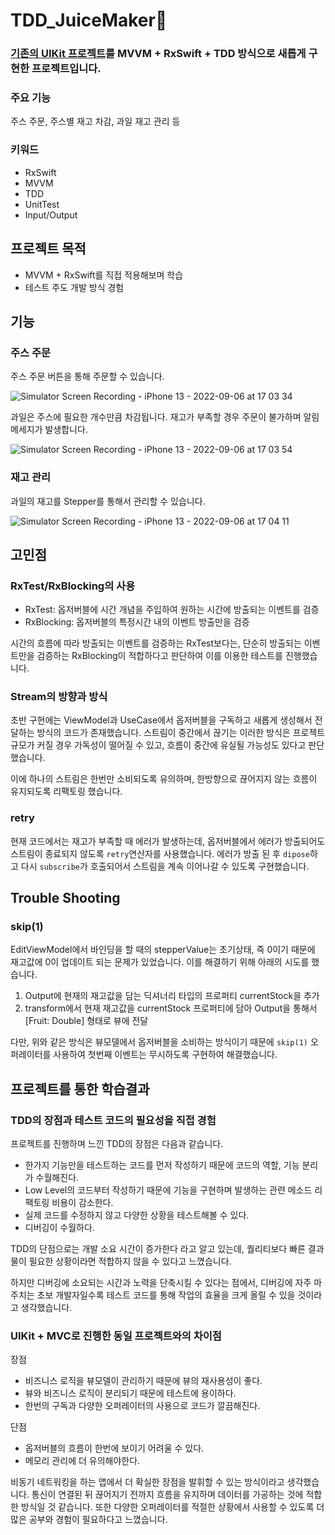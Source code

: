 # TDD_JuiceMaker🥤
### [기존의 UIKit 프로젝트](https://github.com/horeng2/3.ios-juice-maker)를 MVVM + RxSwift + TDD 방식으로 새롭게 구현한 프로젝트입니다.
### 주요 기능 
주스 주문, 주스별 재고 차감, 과일 재고 관리 등

### 키워드
- RxSwift
- MVVM
- TDD
- UnitTest
- Input/Output

## 프로젝트 목적
- MVVM + RxSwift를 직접 적용해보며 학습
- 테스트 주도 개발 방식 경험

## 기능
### 주스 주문
주스 주문 버튼을 통해 주문할 수 있습니다.

![Simulator Screen Recording - iPhone 13 - 2022-09-06 at 17 03 34](https://user-images.githubusercontent.com/87305744/188597359-3287e74f-da00-4be0-b70c-a9ddd1b59c28.gif)

과일은 주스에 필요한 개수만큼 차감됩니다.
재고가 부족할 경우 주문이 불가하며 알림 메세지가 발생합니다.

![Simulator Screen Recording - iPhone 13 - 2022-09-06 at 17 03 54](https://user-images.githubusercontent.com/87305744/188597700-ca4a67c6-a74a-4646-8ff8-a5a759265a6a.gif)


### 재고 관리
과일의 재고를 Stepper를 통해서 관리할 수 있습니다.

![Simulator Screen Recording - iPhone 13 - 2022-09-06 at 17 04 11](https://user-images.githubusercontent.com/87305744/188597738-4b4a67c4-f27f-49c2-86ce-bbfaef9dfcec.gif)


## 고민점
### RxTest/RxBlocking의 사용
- RxTest: 옵저버블에 시간 개념을 주입하여 원하는 시간에 방출되는 이벤트를 검증
- RxBlocking: 옵저버블의 특정시간 내의 이벤트 방출만을 검증

시간의 흐름에 따라 방출되는 이벤트를 검증하는 RxTest보다는, 단순히 방출되는 이벤트만을 검증하는 RxBlocking이 적합하다고 판단하여 이를 이용한 테스트를 진행했습니다.

### Stream의 방향과 방식
초반 구현에는 ViewModel과 UseCase에서 옵저버블을 구독하고 새롭게 생성해서 전달하는 방식의 코드가 존재했습니다. 스트림이 중간에서 끊기는 이러한 방식은 프로젝트 규모가 커질 경우 가독성이 떨어질 수 있고, 흐름이 중간에 유실될 가능성도 있다고 판단했습니다. 

이에 하나의 스트림은 한번만 소비되도록 유의하며, 한방향으로 끊어지지 않는 흐름이 유지되도록 리팩토링 했습니다.

### retry
현재 코드에서는 재고가 부족할 때 에러가 발생하는데, 옵저버블에서 에러가 방출되어도 스트림이 종료되지 않도록 `retry`연산자를 사용했습니다. 에러가 방출 된 후 `dipose`하고 다시 `subscribe`가 호출되어서 스트림을 계속 이어나갈 수 있도록 구현했습니다.

## Trouble Shooting
### skip(1)
EditViewModel에서 바인딩을 할 때의 stepperValue는 초기상태, 즉 0이기 때문에 재고값에 0이 업데이트 되는 문제가 있었습니다.
이를 해결하기 위해 아래의 시도를 했습니다.

1. Output에 현재의 재고값을 담는 딕셔너리 타입의 프로퍼티 currentStock을 추가
2. transform에서 현재 재고값을 currentStock 프로퍼티에 담아 Output을 통해서 [Fruit: Double] 형태로 뷰에 전달
    
다만, 위와 같은 방식은 뷰모델에서 옵저버블을 소비하는 방식이기 때문에 `skip(1)` 오퍼레이터를 사용하여 첫번째 이벤트는 무시하도록 구현하여 해결했습니다.


## 프로젝트를 통한 학습결과
### TDD의 장점과 테스트 코드의 필요성을 직접 경험
프로젝트를 진행하며 느낀 TDD의 장점은 다음과 같습니다.
- 한가지 기능만을 테스트하는 코드를 먼저 작성하기 때문에 코드의 역할, 기능 분리가 수월해진다.
- Low Level의 코드부터 작성하기 때문에 기능을 구현하며 발생하는 관련 메소드 리팩토링 비용이 감소한다.
- 실제 코드를 수정하지 않고 다양한 상황을 테스트해볼 수 있다.
- 디버깅이 수월하다.

TDD의 단점으로는 개발 소요 시간이 증가한다 라고 알고 있는데, 퀄리티보다 빠른 결과물이 필요한 상황이라면 적합하지 않을 수 있다고 느꼈습니다.

하지만 디버깅에 소요되는 시간과 노력을 단축시킬 수 있다는 점에서, 디버깅에 자주 마주치는 초보 개발자일수록 테스트 코드를 통해 작업의 효율을 크게 올릴 수 있을 것이라고 생각했습니다.

### UIKit + MVC로 진행한 동일 프로젝트와의 차이점 
장점
- 비즈니스 로직을 뷰모델이 관리하기 때문에 뷰의 재사용성이 좋다.
- 뷰와 비즈니스 로직이 분리되기 때문에 테스트에 용이하다.
- 한번의 구독과 다양한 오퍼레이터의 사용으로 코드가 깔끔해진다.

단점
- 옵저버블의 흐름이 한번에 보이기 어려울 수 있다.
- 메모리 관리에 더 유의해야한다.

비동기 네트워킹을 하는 앱에서 더 확실한 장점을 발휘할 수 있는 방식이라고 생각했습니다. 통신이 연결된 뒤 끊어지기 전까지 흐름을 유지하며 데이터를 가공하는 것에 적합한 방식일 것 같습니다.
또한 다양한 오퍼레이터를 적절한 상황에서 사용할 수 있도록 더 많은 공부와 경험이 필요하다고 느꼈습니다. 
